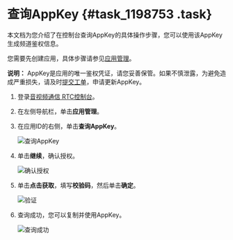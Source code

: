 # 查询AppKey {#task_1198753 .task}

本文档为您介绍了在控制台查询AppKey的具体操作步骤，您可以使用该AppKey生成频道鉴权信息。

您需要先创建应用，具体步骤请参见[应用管理](cn.zh-CN/控制台指南/应用管理.md#)。

**说明：** AppKey是应用的唯一鉴权凭证，请您妥善保管。如果不慎泄露，为避免造成严重损失，请及时[提交工单](https://selfservice.console.aliyun.com/ticket/createIndex)，申请更新AppKey。

1.  登录[音视频通信 RTC控制台](https://rtc.console.aliyun.com)。
2.  在左侧导航栏，单击**应用管理**。
3.  在应用ID的右侧，单击**查询AppKey**。 

    ![查询AppKey](http://static-aliyun-doc.oss-cn-hangzhou.aliyuncs.com/assets/img/961346/156704163251654_zh-CN.png)

4.  单击**继续**，确认授权。 

    ![确认授权](http://static-aliyun-doc.oss-cn-hangzhou.aliyuncs.com/assets/img/961346/156704163251655_zh-CN.png)

5.  单击**点击获取**，填写**校验码**，然后单击**确定**。 

    ![验证](http://static-aliyun-doc.oss-cn-hangzhou.aliyuncs.com/assets/img/961346/156704163351656_zh-CN.png)

6.  查询成功，您可以复制并使用AppKey。 

    ![查询成功](http://static-aliyun-doc.oss-cn-hangzhou.aliyuncs.com/assets/img/961346/156704163351657_zh-CN.png)



